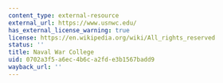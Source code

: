```yaml
---
content_type: external-resource
external_url: https://www.usnwc.edu/
has_external_license_warning: true
license: https://en.wikipedia.org/wiki/All_rights_reserved
status: ''
title: Naval War College
uid: 0702a3f5-a6ec-4b6c-a2fd-e3b1567badd9
wayback_url: ''
---
```

